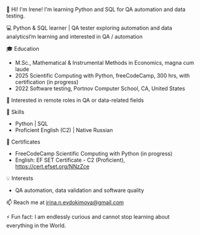 👋 Hi! I'm Irene! I'm learning Python and SQL for QA automation and data testing.

💻 Python & SQL learner | QA tester exploring automation and data analyticsI’m learning and interested in QA / automation

🎓 Education
  - M.Sc., Mathematical & Instrumental Methods in Economics, magna cum laude
  - 2025 Scientific Computing with Python, freeCodeCamp, 300 hrs, with certification (in progress)
  - 2022 Software testing, Portnov Computer School, CA, United States
     
🚀 Interested in remote roles in QA or data-related fields

💪 Skills
  - Python | SQL
  - Proficient English (C2) | Native Russian

📜 Certificates
  - FreeCodeCamp Scientific Computing with Python (in progress)
  - English: EF SET Certificate - C2 (Proficient), https://cert.efset.org/NNzZce
  
💡 Interests
 - QA automation, data validation and software quality

📫 Reach me at irina.n.evdokimova@gmail.com
   
⚡ Fun fact: I am endlessly curious and cannot stop learning about everything in the World.

<!---
FlaxSilk/FlaxSilk is a ✨ special ✨ repository because its `README.md` (this file) appears on your GitHub profile.
You can click the Preview link to take a look at your changes.
--->
